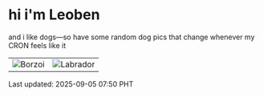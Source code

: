 # hi i'm Leoben

and i like dogs—so have some random dog pics that change whenever my CRON feels like it

|  |  |
|--------|----------|
| ![Borzoi](https://random-dog-vercel.vercel.app/api/random-borzoi?v=1757029833) | ![Labrador](https://random-dog-vercel.vercel.app/api/random-labrador?v=1757029833) |

Last updated: 2025-09-05 07:50 PHT
